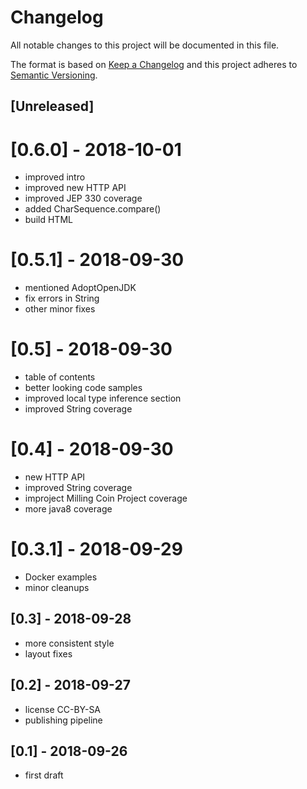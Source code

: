 # Changelog
All notable changes to this project will be documented in this file.

The format is based on [Keep a Changelog](http://keepachangelog.com/en/1.0.0/)
and this project adheres to [Semantic Versioning](http://semver.org/spec/v2.0.0.html).

## [Unreleased]

# [0.6.0] - 2018-10-01
- improved intro
- improved new HTTP API
- improved JEP 330 coverage
- added CharSequence.compare()
- build HTML

# [0.5.1] - 2018-09-30
- mentioned AdoptOpenJDK
- fix errors in String
- other minor fixes

# [0.5] - 2018-09-30
- table of contents
- better looking code samples
- improved local type inference section
- improved String coverage

# [0.4] - 2018-09-30
- new HTTP API
- improved String coverage
- improject Milling Coin Project coverage
- more java8 coverage

# [0.3.1] - 2018-09-29
- Docker examples
- minor cleanups

## [0.3] - 2018-09-28
- more consistent style
- layout fixes

## [0.2] - 2018-09-27
- license CC-BY-SA
- publishing pipeline

## [0.1] - 2018-09-26
- first draft
